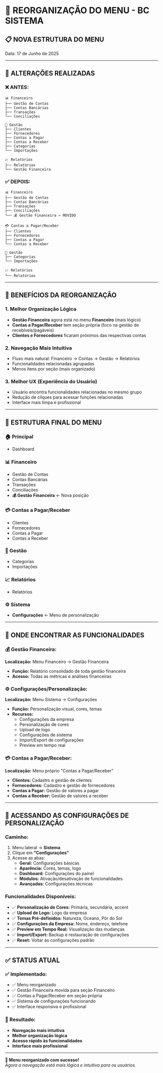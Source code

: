# 🎯 **REORGANIZAÇÃO DO MENU - BC SISTEMA**

## 📋 **NOVA ESTRUTURA DO MENU**
Data: 17 de Junho de 2025

---

## 🔄 **ALTERAÇÕES REALIZADAS**

### **❌ ANTES:**
```
📊 Financeiro
├── Gestão de Contas
├── Contas Bancárias
├── Transações
└── Conciliações

👥 Gestão
├── Clientes
├── Fornecedores
├── Contas a Pagar
├── Contas a Receber
├── Categorias
└── Importações

📈 Relatórios
├── Relatórios
└── Gestão Financeira
```

### **✅ DEPOIS:**
```
📊 Financeiro
├── Gestão de Contas
├── Contas Bancárias
├── Transações
├── Conciliações
└── 💰 Gestão Financeira ← MOVIDO

💳 Contas a Pagar/Receber
├── Clientes
├── Fornecedores
├── Contas a Pagar
└── Contas a Receber

👥 Gestão
├── Categorias
└── Importações

📈 Relatórios
└── Relatórios
```

---

## 🎯 **BENEFÍCIOS DA REORGANIZAÇÃO**

### **1. Melhor Organização Lógica**
- **Gestão Financeira** agora está no menu **Financeiro** (mais lógico)
- **Contas a Pagar/Receber** tem seção própria (foco na gestão de recebíveis/pagáveis)
- **Clientes e Fornecedores** ficaram próximos das respectivas contas

### **2. Navegação Mais Intuitiva**
- Fluxo mais natural: Financeiro → Contas → Gestão → Relatórios
- Funcionalidades relacionadas agrupadas
- Menos itens por seção (mais organizado)

### **3. Melhor UX (Experiência do Usuário)**
- Usuário encontra funcionalidades relacionadas no mesmo grupo
- Redução de cliques para acessar funções relacionadas
- Interface mais limpa e profissional

---

## 📱 **ESTRUTURA FINAL DO MENU**

### **🏠 Principal**
- Dashboard

### **📊 Financeiro**
- Gestão de Contas
- Contas Bancárias
- Transações
- Conciliações
- **💰 Gestão Financeira** ← Nova posição

### **💳 Contas a Pagar/Receber**
- Clientes
- Fornecedores
- Contas a Pagar
- Contas a Receber

### **👥 Gestão**
- Categorias
- Importações

### **📈 Relatórios**
- Relatórios

### **⚙️ Sistema**
- **Configurações** ← Menu de personalização

---

## 🔧 **ONDE ENCONTRAR AS FUNCIONALIDADES**

### **💰 Gestão Financeira:**
**Localização:** Menu Financeiro → Gestão Financeira
- **Função:** Relatório consolidado de toda gestão financeira
- **Acesso:** Todas as métricas e análises financeiras

### **⚙️ Configurações/Personalização:**
**Localização:** Menu Sistema → Configurações
- **Função:** Personalização visual, cores, temas
- **Recursos:**
  - Configurações da empresa
  - Personalização de cores
  - Upload de logo
  - Configurações de sistema
  - Import/Export de configurações
  - Preview em tempo real

### **💳 Contas a Pagar/Receber:**
**Localização:** Menu próprio "Contas a Pagar/Receber"
- **Clientes:** Cadastro e gestão de clientes
- **Fornecedores:** Cadastro e gestão de fornecedores
- **Contas a Pagar:** Gestão de valores a pagar
- **Contas a Receber:** Gestão de valores a receber

---

## 🎨 **ACESSANDO AS CONFIGURAÇÕES DE PERSONALIZAÇÃO**

### **Caminho:**
1. Menu lateral → **Sistema**
2. Clique em **"Configurações"**
3. Acesse as abas:
   - **Geral:** Configurações básicas
   - **Aparência:** Cores, temas, logo
   - **Dashboard:** Configurações do painel
   - **Módulos:** Ativação/desativação de funcionalidades
   - **Avançadas:** Configurações técnicas

### **Funcionalidades Disponíveis:**
- ✅ **Personalização de Cores:** Primária, secundária, accent
- ✅ **Upload de Logo:** Logo da empresa
- ✅ **Temas Pré-definidos:** Natureza, Oceano, Pôr do Sol
- ✅ **Configurações da Empresa:** Nome, endereço, telefone
- ✅ **Preview em Tempo Real:** Visualização das mudanças
- ✅ **Import/Export:** Backup e restauração de configurações
- ✅ **Reset:** Voltar às configurações padrão

---

## ✅ **STATUS ATUAL**

### **✅ Implementado:**
- ✅ Menu reorganizado
- ✅ Gestão Financeira movida para seção Financeiro
- ✅ Contas a Pagar/Receber em seção própria
- ✅ Sistema de configurações funcionando
- ✅ Interface responsiva e profissional

### **🎯 Resultado:**
- **Navegação mais intuitiva**
- **Melhor organização lógica**
- **Acesso rápido às funcionalidades**
- **Interface mais profissional**

---

**🎉 Menu reorganizado com sucesso!**  
*Agora a navegação está mais lógica e intuitiva para os usuários.*
